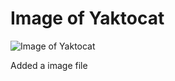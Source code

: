 # Image of Yaktocat
![Image of Yaktocat](https://octodex.github.com/images/yaktocat.png)

Added a image file
